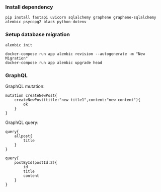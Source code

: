 ### Install dependency 
```
pip install fastapi uvicorn sqlalchemy graphene graphene-sqlalchemy alembic psycopg2 black python-dotenv 
```

### Setup database migration
```
alembic init 
```
```
docker-compose run app alembic revision --autogenerate -m "New Migration" 
docker-compose run app alembic upgrade head 
```

### GraphQL 

GraphQL mutation: 
```
mutation createNewPost{
    createNewPost(title:"new title1",content:"new content"){
        ok
    }
}
```

GraphQL query: 
```
query{
    allpost{
        title
    }
}
```

```
query{
    postById(postId:2){
        id
        title
        content
    }
}
```